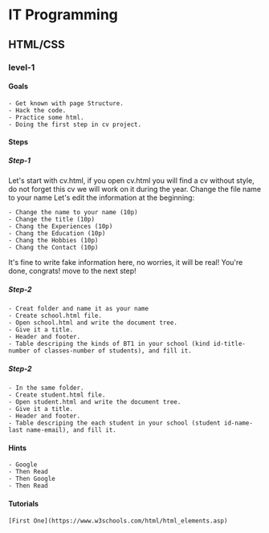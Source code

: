 # IT Programming

## HTML/CSS

### level-1


#### Goals
	- Get known with page Structure.
	- Hack the code.
	- Practice some html.
	- Doing the first step in cv project.

#### Steps

##### Step-1
Let's start with cv.html, if you open cv.html you will find a cv without style, do not forget this cv we will work on it during the year.
Change the file name to your name
Let's edit the information at the beginning:

	- Change the name to your name (10p)
	- Change the title (10p)
	- Chang the Experiences (10p)
	- Chang the Education (10p)
	- Chang the Hobbies (10p)
	- Chang the Contact (10p)
It's fine to write fake information here, no worries, it will be real!
You're done, congrats! move to the next step!

##### Step-2

	- Creat folder and name it as your name
	- Create school.html file.
	- Open school.html and write the document tree.
	- Give it a title.
	- Header and footer.
	- Table descriping the kinds of BT1 in your school (kind id-title-number of classes-number of students), and fill it.

##### Step-2

	- In the same folder.
	- Create student.html file.
	- Open student.html and write the document tree.
	- Give it a title.
	- Header and footer.
	- Table descriping the each student in your school (student id-name-last name-email), and fill it.


#### Hints
	- Google
	- Then Read
	- Then Google
	- Then Read

#### Tutorials

	[First One](https://www.w3schools.com/html/html_elements.asp)
	

